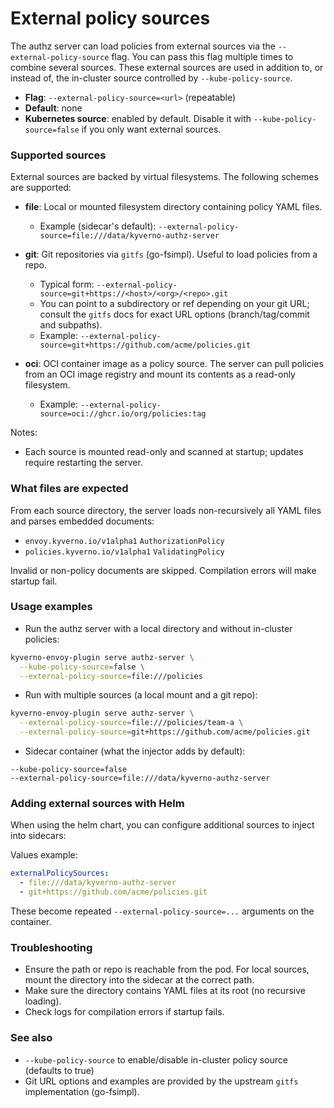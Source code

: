 # External policy sources

The authz server can load policies from external sources via the `--external-policy-source` flag. You can pass this flag multiple times to combine several sources. These external sources are used in addition to, or instead of, the in-cluster source controlled by `--kube-policy-source`.

- **Flag**: `--external-policy-source=<url>` (repeatable)
- **Default**: none
- **Kubernetes source**: enabled by default. Disable it with `--kube-policy-source=false` if you only want external sources.

### Supported sources
External sources are backed by virtual filesystems. The following schemes are supported:

- **file**: Local or mounted filesystem directory containing policy YAML files.
  - Example (sidecar's default): `--external-policy-source=file:///data/kyverno-authz-server`

- **git**: Git repositories via `gitfs` (go-fsimpl). Useful to load policies from a repo.
  - Typical form: `--external-policy-source=git+https://<host>/<org>/<repo>.git`
  - You can point to a subdirectory or ref depending on your git URL; consult the `gitfs` docs for exact URL options (branch/tag/commit and subpaths).
  - Example: `--external-policy-source=git+https://github.com/acme/policies.git`

- **oci**: OCI container image as a policy source. The server can pull policies from an OCI image registry and mount its contents as a read-only filesystem.
  - Example: `--external-policy-source=oci://ghcr.io/org/policies:tag`


Notes:
- Each source is mounted read-only and scanned at startup; updates require restarting the server. 

### What files are expected
From each source directory, the server loads non-recursively all YAML files and parses embedded documents:
- `envoy.kyverno.io/v1alpha1` `AuthorizationPolicy`
- `policies.kyverno.io/v1alpha1` `ValidatingPolicy`

Invalid or non-policy documents are skipped. Compilation errors will make startup fail.

### Usage examples

- Run the authz server with a local directory and without in-cluster policies:
```bash
kyverno-envoy-plugin serve authz-server \
  --kube-policy-source=false \
  --external-policy-source=file:///policies
```

- Run with multiple sources (a local mount and a git repo):
```bash
kyverno-envoy-plugin serve authz-server \
  --external-policy-source=file:///policies/team-a \
  --external-policy-source=git+https://github.com/acme/policies.git
```

- Sidecar container (what the injector adds by default):
```text
--kube-policy-source=false
--external-policy-source=file:///data/kyverno-authz-server
```

### Adding external sources with Helm
When using the helm chart, you can configure additional sources to inject into sidecars:

Values example:
```yaml
externalPolicySources:
  - file:///data/kyverno-authz-server
  - git+https://github.com/acme/policies.git
```

These become repeated `--external-policy-source=...` arguments on the container.

### Troubleshooting
- Ensure the path or repo is reachable from the pod. For local sources, mount the directory into the sidecar at the correct path.
- Make sure the directory contains YAML files at its root (no recursive loading).
- Check logs for compilation errors if startup fails.

### See also
- `--kube-policy-source` to enable/disable in-cluster policy source (defaults to true)
- Git URL options and examples are provided by the upstream `gitfs` implementation (go-fsimpl).
